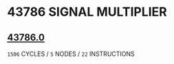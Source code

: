 # 43786 SIGNAL MULTIPLIER

## [43786.0](43786.0.txt) 

`1506` CYCLES / `5` NODES  / `22` INSTRUCTIONS